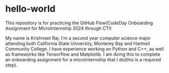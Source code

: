 # hello-world
This repository is for practicing the GitHub Flow(CodeDay Onboarding Assignment for MicroInternship 2024 through CTI)

My name is Krishneet Raj. I'm a second year computer science major attending both California State University, Monterey Bay and Hartnell Community College. I have experience working on Python and C++, as well as frameworks like Tensorflow and Matplotlib. I am doing this to complete an onboarding assignment for a microinternship that I do(this is a required step). 
